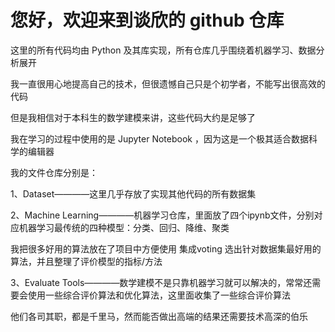 # 您好，欢迎来到谈欣的 github 仓库

这里的所有代码均由 Python 及其库实现，所有仓库几乎围绕着机器学习、数据分析展开

我一直很用心地提高自己的技术，但很遗憾自己只是个初学者，不能写出很高效的代码

但是我相信对于本科生的数学建模来讲，这些代码大约是足够了

我在学习的过程中使用的是 Jupyter Notebook ，因为这是一个极其适合数据科学的编辑器

我的文件仓库分别是：

1、Dataset————这里几乎存放了实现其他代码的所有数据集

2、Machine Learning————机器学习仓库，里面放了四个ipynb文件，分别对应机器学习最传统的四种模型：分类、回归、降维、聚类

我把很多好用的算法放在了项目中方便使用 集成voting 选出针对数据集最好用的算法，并且整理了评价模型的指标/方法

3、Evaluate Tools————数学建模不是只靠机器学习就可以解决的，常常还需要会使用一些综合评价算法和优化算法，这里面收集了一些综合评价算法

他们各司其职，都是千里马，然而能否做出高端的结果还需要技术高深的伯乐
